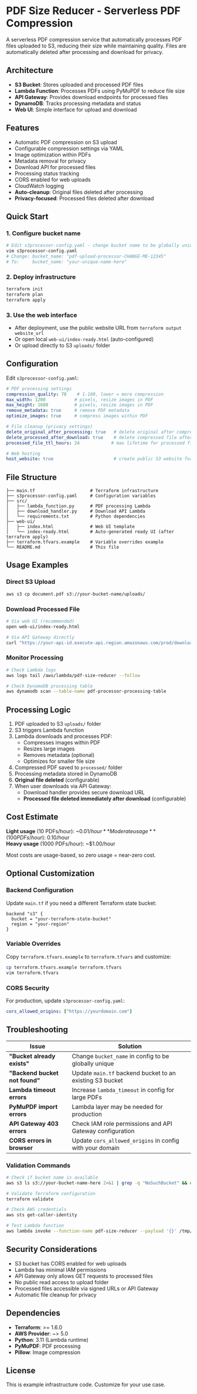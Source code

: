 # PDF Size Reducer - Serverless PDF Compression

A serverless PDF compression service that automatically processes PDF files uploaded to S3, reducing their size while maintaining quality. Files are automatically deleted after processing and download for privacy.

## Architecture

- **S3 Bucket**: Stores uploaded and processed PDF files
- **Lambda Function**: Processes PDFs using PyMuPDF to reduce file size
- **API Gateway**: Provides download endpoints for processed files
- **DynamoDB**: Tracks processing metadata and status
- **Web UI**: Simple interface for upload and download

## Features

- Automatic PDF compression on S3 upload
- Configurable compression settings via YAML
- Image optimization within PDFs
- Metadata removal for privacy
- Download API for processed files
- Processing status tracking
- CORS enabled for web uploads
- CloudWatch logging
- **Auto-cleanup**: Original files deleted after processing
- **Privacy-focused**: Processed files deleted after download

## Quick Start

### 1. Configure bucket name
```bash
# Edit s3processor-config.yaml - change bucket name to be globally unique
vim s3processor-config.yaml
# Change: bucket_name: "pdf-upload-processor-CHANGE-ME-12345"
# To:     bucket_name: "your-unique-name-here"
```

### 2. Deploy infrastructure
```bash
terraform init
terraform plan
terraform apply
```

### 3. Use the web interface
- After deployment, use the public website URL from `terraform output website_url`
- Or open local `web-ui/index-ready.html` (auto-configured)
- Or upload directly to S3 `uploads/` folder

## Configuration

Edit `s3processor-config.yaml`:

```yaml
# PDF processing settings
compression_quality: 70    # 1-100, lower = more compression
max_width: 1200           # pixels, resize images in PDF
max_height: 1600          # pixels, resize images in PDF
remove_metadata: true     # remove PDF metadata
optimize_images: true     # compress images within PDF

# File cleanup (privacy settings)
delete_original_after_processing: true   # delete original after compression
delete_processed_after_download: true    # delete compressed file after download
processed_file_ttl_hours: 24            # max lifetime for processed files

# Web hosting
host_website: true                       # create public S3 website for the web UI
```

## File Structure

```
├── main.tf                     # Terraform infrastructure
├── s3processor-config.yaml     # Configuration variables
├── src/
│   ├── lambda_function.py      # PDF processing Lambda
│   ├── download_handler.py     # Download API Lambda
│   └── requirements.txt        # Python dependencies
├── web-ui/
│   ├── index.html              # Web UI template
│   └── index-ready.html        # Auto-generated ready UI (after terraform apply)
├── terraform.tfvars.example    # Variable overrides example
└── README.md                   # This file
```

## Usage Examples

### Direct S3 Upload
```bash
aws s3 cp document.pdf s3://your-bucket-name/uploads/
```

### Download Processed File
```bash
# Via web UI (recommended)
open web-ui/index-ready.html

# Via API Gateway directly
curl "https://your-api-id.execute-api.region.amazonaws.com/prod/download/document_compressed.pdf"
```

### Monitor Processing
```bash
# Check Lambda logs
aws logs tail /aws/lambda/pdf-size-reducer --follow

# Check DynamoDB processing table
aws dynamodb scan --table-name pdf-processor-processing-table
```

## Processing Logic

1. PDF uploaded to S3 `uploads/` folder
2. S3 triggers Lambda function
3. Lambda downloads and processes PDF:
   - Compresses images within PDF
   - Resizes large images
   - Removes metadata (optional)
   - Optimizes for smaller file size
4. Compressed PDF saved to `processed/` folder
5. Processing metadata stored in DynamoDB
6. **Original file deleted** (configurable)
7. When user downloads via API Gateway:
   - Download handler provides secure download URL
   - **Processed file deleted immediately after download** (configurable)

## Cost Estimate

**Light usage** (10 PDFs/hour): ~$0.01/hour
**Moderate usage** (100 PDFs/hour): ~$0.10/hour  
**Heavy usage** (1000 PDFs/hour): ~$1.00/hour

Most costs are usage-based, so zero usage = near-zero cost.

## Optional Customization

### Backend Configuration
Update `main.tf` if you need a different Terraform state bucket:
```hcl
backend "s3" {
  bucket = "your-terraform-state-bucket"
  region = "your-region"
}
```

### Variable Overrides
Copy `terraform.tfvars.example` to `terraform.tfvars` and customize:
```bash
cp terraform.tfvars.example terraform.tfvars
vim terraform.tfvars
```

### CORS Security
For production, update `s3processor-config.yaml`:
```yaml
cors_allowed_origins: ["https://yourdomain.com"]
```

## Troubleshooting

| Issue | Solution |
|-------|----------|
| **"Bucket already exists"** | Change `bucket_name` in config to be globally unique |
| **"Backend bucket not found"** | Update `main.tf` backend bucket to an existing S3 bucket |
| **Lambda timeout errors** | Increase `lambda_timeout` in config for large PDFs |
| **PyMuPDF import errors** | Lambda layer may be needed for production |
| **API Gateway 403 errors** | Check IAM role permissions and API Gateway configuration |
| **CORS errors in browser** | Update `cors_allowed_origins` in config with your domain |

### Validation Commands

```bash
# Check if bucket name is available
aws s3 ls s3://your-bucket-name-here 2>&1 | grep -q "NoSuchBucket" && echo "Available" || echo "Taken"

# Validate Terraform configuration
terraform validate

# Check AWS credentials
aws sts get-caller-identity

# Test Lambda function
aws lambda invoke --function-name pdf-size-reducer --payload '{}' /tmp/test-response.json
```

## Security Considerations

- S3 bucket has CORS enabled for web uploads
- Lambda has minimal IAM permissions
- API Gateway only allows GET requests to processed files
- No public read access to upload folder
- Processed files accessible via signed URLs or API Gateway
- Automatic file cleanup for privacy

## Dependencies

- **Terraform**: >= 1.6.0
- **AWS Provider**: ~> 5.0
- **Python**: 3.11 (Lambda runtime)
- **PyMuPDF**: PDF processing
- **Pillow**: Image compression

## License

This is example infrastructure code. Customize for your use case.